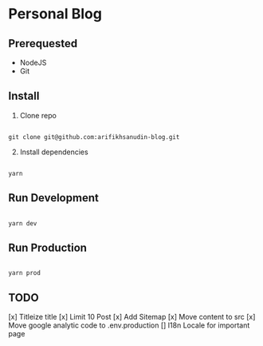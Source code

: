 # Personal Blog

## Prerequested

- NodeJS
- Git

## Install

1. Clone repo

```shell

git clone git@github.com:arifikhsanudin-blog.git

```

2. Install dependencies

```shell

yarn

```

## Run Development

```shell

yarn dev

```

## Run Production

```shell

yarn prod

```

## TODO

[x] Titleize title
[x] Limit 10 Post
[x] Add Sitemap
[x] Move content to src
[x] Move google analytic code to .env.production
[] I18n Locale for important page

